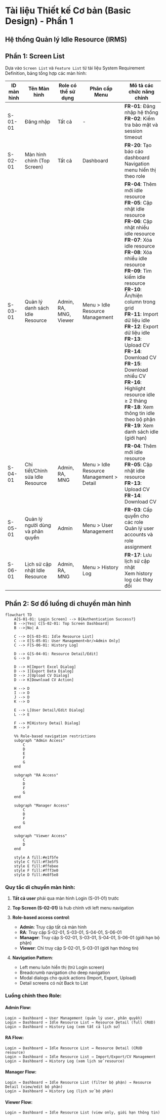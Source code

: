 # Tài liệu Thiết kế Cơ bản (Basic Design) - Phần 1
## Hệ thống Quản lý Idle Resource (IRMS)

## Phần 1: Screen List

Dựa vào `Screen List` và `Feature List` từ tài liệu System Requirement Definition, bảng tổng hợp các màn hình:

| ID màn hình | Tên Màn hình | Role có thể sử dụng | Phân cấp Menu | Mô tả các chức năng chính |
|-------------|--------------|-------------------|---------------|---------------------------|
| S-01-01 | Đăng nhập | Tất cả | - | **FR-01**: Đăng nhập hệ thống<br/>**FR-02**: Kiểm tra bảo mật và session timeout |
| S-02-01 | Màn hình chính (Top Screen) | Tất cả | Dashboard | **FR-20**: Tạo báo cáo dashboard<br/>Navigation menu hiển thị theo role |
| S-03-01 | Quản lý danh sách Idle Resource | Admin, RA, MNG, Viewer | Menu > Idle Resource Management | **FR-04**: Thêm mới idle resource<br/>**FR-05**: Cập nhật idle resource<br/>**FR-06**: Cập nhật nhiều idle resource<br/>**FR-07**: Xóa idle resource<br/>**FR-08**: Xóa nhiều idle resource<br/>**FR-09**: Tìm kiếm idle resource<br/>**FR-10**: Ẩn/hiện column trong grid<br/>**FR-11**: Import dữ liệu idle<br/>**FR-12**: Export dữ liệu idle<br/>**FR-13**: Upload CV<br/>**FR-14**: Download CV<br/>**FR-15**: Download nhiều CV<br/>**FR-16**: Highlight resource idle ≥ 2 tháng<br/>**FR-18**: Xem thông tin idle theo bộ phận<br/>**FR-19**: Xem danh sách idle (giới hạn) |
| S-04-01 | Chi tiết/Chỉnh sửa Idle Resource | Admin, RA, MNG | Menu > Idle Resource Management > Detail | **FR-04**: Thêm mới idle resource<br/>**FR-05**: Cập nhật idle resource<br/>**FR-13**: Upload CV<br/>**FR-14**: Download CV |
| S-05-01 | Quản lý người dùng và phân quyền | Admin | Menu > User Management | **FR-03**: Cấp quyền cho các role<br/>Quản lý user accounts và role assignment |
| S-06-01 | Lịch sử cập nhật Idle Resource | Admin, RA, MNG | Menu > History Log | **FR-17**: Lưu lịch sử cập nhật<br/>Xem history log các thay đổi |

## Phần 2: Sơ đồ luồng di chuyển màn hình

```mermaid
flowchart TD
    A[S-01-01: Login Screen] --> B{Authentication Success?}
    B -->|Yes| C[S-02-01: Top Screen Dashboard]
    B -->|No| A
    
    C --> D[S-03-01: Idle Resource List]
    C --> E[S-05-01: User Management<br/>Admin Only]
    C --> F[S-06-01: History Log]
    
    D --> G[S-04-01: Resource Detail/Edit]
    G --> D
    
    D --> H[Import Excel Dialog]
    D --> I[Export Data Dialog]
    D --> J[Upload CV Dialog]
    D --> K[Download CV Action]
    
    H --> D
    I --> D
    J --> D
    K --> D
    
    E --> L[User Detail/Edit Dialog]
    L --> E
    
    F --> M[History Detail Dialog]
    M --> F
    
    %% Role-based navigation restrictions
    subgraph "Admin Access"
        C
        D
        E
        F
        G
    end
    
    subgraph "RA Access"
        C
        D
        F
        G
    end
    
    subgraph "Manager Access"
        C
        D
        F
        G
    end
    
    subgraph "Viewer Access"
        C
        D
    end
    
    style A fill:#e1f5fe
    style C fill:#f3e5f5
    style E fill:#ffebee
    style F fill:#fff3e0
    style D fill:#e8f5e8
```

### Quy tắc di chuyển màn hình:

1. **Tất cả user** phải qua màn hình Login (S-01-01) trước
2. **Top Screen (S-02-01)** là hub chính với left menu navigation
3. **Role-based access control**:
   - **Admin**: Truy cập tất cả màn hình
   - **RA**: Truy cập S-02-01, S-03-01, S-04-01, S-06-01
   - **Manager**: Truy cập S-02-01, S-03-01, S-04-01, S-06-01 (giới hạn bộ phận)
   - **Viewer**: Chỉ truy cập S-02-01, S-03-01 (giới hạn thông tin)

4. **Navigation Pattern**:
   - Left menu luôn hiển thị (trừ Login screen)
   - Breadcrumb navigation cho deep navigation
   - Modal dialogs cho quick actions (Import, Export, Upload)
   - Detail screens có nút Back to List

### Luồng chính theo Role:

#### Admin Flow:
```
Login → Dashboard → User Management (quản lý user, phân quyền)
Login → Dashboard → Idle Resource List → Resource Detail (full CRUD)
Login → Dashboard → History Log (xem tất cả lịch sử)
```

#### RA Flow:
```
Login → Dashboard → Idle Resource List → Resource Detail (CRUD resource)
Login → Dashboard → Idle Resource List → Import/Export/CV Management
Login → Dashboard → History Log (xem lịch sử resource)
```

#### Manager Flow:
```
Login → Dashboard → Idle Resource List (filter bộ phận) → Resource Detail (view/edit bộ phận)
Login → Dashboard → History Log (lịch sử bộ phận)
```

#### Viewer Flow:
```
Login → Dashboard → Idle Resource List (view only, giới hạn thông tin)
```
